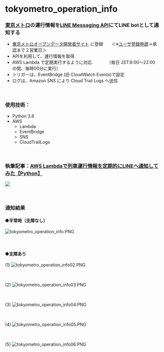 # tokyometro_operation_info

### [東京メトロ](https://www.tokyometro.jp/index.html)の運行情報を[LINE Messaging API](https://developers.line.biz/ja/services/messaging-api/)にてLINE botとして通知する

- [東京メトロオープンデータ開発者サイト](https://developer.tokyometroapp.jp/info) に登録　　＜※[ユーザ登録申請](https://developer.tokyometroapp.jp/ja/users/sign_up)→承認まで２営業日＞
- APIを利用して、運行情報を取得
- AWS Lambda で定期実行するように対応　　　　（毎日 JST:6:00～22:00の間、毎時00分に実行）
- トリガーは、EventBridge (旧 CloudWatch Events)で設定
- ログは、Amazon SNS により Cloud Trail Logs へ送信

　

### 使用技術：
- Python 3.8
- AWS
  - Lambda
  - EventBridge
  - SNS
  - CloudTrailLogs

　

### 執筆記事：[AWS Lambdaで列車運行情報を定期的にLINEへ通知してみた【Python】](https://zenn.dev/whitecat_22/articles/9681ab7c85519c)
<a href="https://zenn.dev/whitecat_22/articles/9681ab7c85519c">
  <img src="https://github.com/whitecat-22/tokyometro_operation_info/blob/main/zenn.png">
</a>

　
### 通知結果
#### ●平常時（支障なし）

![tokyometro_operation_info.PNG](https://github.com/whitecat-22/tokyometro_operation_info/blob/main/tokyometro_operation_info.PNG "tokyometro_operation_info.PNG")

　

#### ●支障あり
(1)
![tokyometro_operation_info02.PNG](https://github.com/whitecat-22/tokyometro_operation_info/blob/main/tokyometro_operation_info02.PNG)

　

(2)
![tokyometro_operation_info03.PNG](https://github.com/whitecat-22/tokyometro_operation_info/blob/main/tokyometro_operation_info03.PNG)

　

(3)
![tokyometro_operation_info04.PNG](https://github.com/whitecat-22/tokyometro_operation_info/blob/main/tokyometro_operation_info04.PNG)

　

(4)
![tokyometro_operation_info05.PNG](https://github.com/whitecat-22/tokyometro_operation_info/blob/main/tokyometro_operation_info05.PNG)

　

(5)
![tokyometro_operation_info06.PNG](https://github.com/whitecat-22/tokyometro_operation_info/blob/main/tokyometro_operation_info06.PNG)
